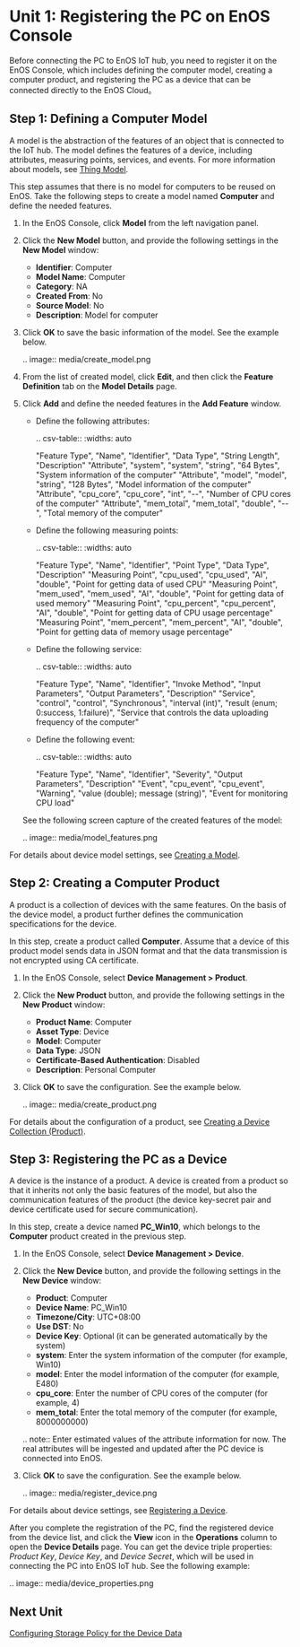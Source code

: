 # Unit 1: Registering the PC on EnOS Console

Before connecting the PC to EnOS IoT hub, you need to register it on the EnOS Console, which includes defining the computer model, creating a computer product, and registering the PC as a device that can be connected directly to the EnOS Cloud。

## Step 1: Defining a Computer Model

A model is the abstraction of the features of an object that is connected to the IoT hub. The model defines the features of a device, including attributes, measuring points, services, and events. For more information about models, see [Thing Model](/docs/device-connection/en/latest/howto/model/model_overview.html).

This step assumes that there is no model for computers to be reused on EnOS. Take the following steps to create a model named **Computer** and define the needed features.

1. In the EnOS Console, click **Model** from the left navigation panel.

2. Click the **New Model** button, and provide the following settings in the **New Model** window:

   - **Identifier**: Computer
   - **Model Name**: Computer
   - **Category**: NA
   - **Created From**: No
   - **Source Model**: No
   - **Description**: Model for computer

3. Click **OK** to save the basic information of the model. See the example below.

   .. image:: media/create_model.png

4. From the list of created model, click **Edit**, and then click the **Feature Definition** tab on the **Model Details** page.

5. Click **Add** and define the needed features in the **Add Feature** window.

   - Define the following attributes:

     .. csv-table::
        :widths: auto

        "Feature Type", "Name", "Identifier", "Data Type", "String Length", "Description"
        "Attribute", "system", "system", "string", "64 Bytes", "System information of the computer"
        "Attribute", "model", "model", "string", "128 Bytes", "Model information of the computer"
        "Attribute", "cpu_core", "cpu_core", "int", "--", "Number of CPU cores of the computer"
        "Attribute", "mem_total", "mem_total", "double", "--", "Total memory of the computer"

   - Define the following measuring points:

     .. csv-table::
        :widths: auto

        "Feature Type", "Name", "Identifier", "Point Type", "Data Type", "Description"
        "Measuring Point", "cpu_used", "cpu_used", "AI", "double", "Point for getting data of used CPU"
        "Measuring Point", "mem_used", "mem_used", "AI", "double", "Point for getting data of used memory"
        "Measuring Point", "cpu_percent", "cpu_percent", "AI", "double", "Point for getting data of CPU usage percentage"
        "Measuring Point", "mem_percent", "mem_percent", "AI", "double", "Point for getting data of memory usage percentage"

   - Define the following service:

     .. csv-table::
        :widths: auto

        "Feature Type", "Name", "Identifier", "Invoke Method", "Input Parameters", "Output Parameters", "Description"
        "Service", "control", "control", "Synchronous", "interval (int)", "result (enum; 0:success, 1:failure)", "Service that controls the data uploading frequency of the computer"

    - Define the following event:

      .. csv-table::
         :widths: auto

         "Feature Type", "Name", "Identifier", "Severity", "Output Parameters", "Description"
         "Event", "cpu_event", "cpu_event", "Warning", "value (double); message (string)", "Event for monitoring CPU load"

   See the following screen capture of the created features of the model:

   .. image:: media/model_features.png

For details about device model settings, see [Creating a Model](/docs/device-connection/en/latest/howto/model/creating_model.html).

## Step 2: Creating a Computer Product

A product is a collection of devices with the same features. On the basis of the device model, a product further defines the communication specifications for the device.

In this step, create a product called **Computer**. Assume that a device of this product model sends data in JSON format and that the data transmission is not encrypted using CA certificate.

1. In the EnOS Console, select **Device Management > Product**.

2. Click the **New Product** button, and provide the following settings in the **New Product** window:

   - **Product Name**: Computer
   - **Asset Type**: Device
   - **Model**: Computer
   - **Data Type**: JSON
   - **Certificate-Based Authentication**: Disabled
   - **Description**: Personal Computer

3. Click **OK** to save the configuration. See the example below.

   .. image:: media/create_product.png

For details about the configuration of a product, see [Creating a Device Collection (Product)](/docs/device-connection/en/latest/howto/device/manage/creating_product.html).

## Step 3: Registering the PC as a Device

A device is the instance of a product. A device is created from a product so that it inherits not only the basic features of the model, but also the communication features of the product (the device key-secret pair and
device certificate used for secure communication).

In this step, create a device named **PC_Win10**, which belongs to the **Computer** product created in the previous step.

1. In the EnOS Console, select **Device Management > Device**.

2. Click the **New Device** button, and provide the following settings in the **New Device** window:

   - **Product**: Computer
   - **Device Name**: PC_Win10
   - **Timezone/City**: UTC+08:00
   - **Use DST**: No
   - **Device Key**: Optional (it can be generated automatically by the system)
   - **system**: Enter the system information of the computer (for example, Win10)
   - **model**: Enter the model information of the computer (for example, E480)
   - **cpu_core**: Enter the number of CPU cores of the computer (for example, 4)
   - **mem_total**: Enter the total memory of the computer (for example, 8000000000)

   .. note:: Enter estimated values of the attribute information for now. The real attributes will be ingested and updated after the PC device is connected into EnOS.

3. Click **OK** to save the configuration. See the example below.

   .. image:: media/register_device.png   

For details about device settings, see [Registering a Device](/docs/device-connection/en/latest/howto/device/manage/creating_device.html).

After you complete the registration of the PC, find the registered device from the device list, and click the **View** icon in the **Operations** column to open the **Device Details** page. You can get the device triple properties: *Product Key*, *Device Key*, and *Device Secret*, which will be used in connecting the PC into EnOS IoT hub. See the following example:

.. image:: media/device_properties.png   



## Next Unit

[Configuring Storage Policy for the Device Data](configuring_storage_policy)
